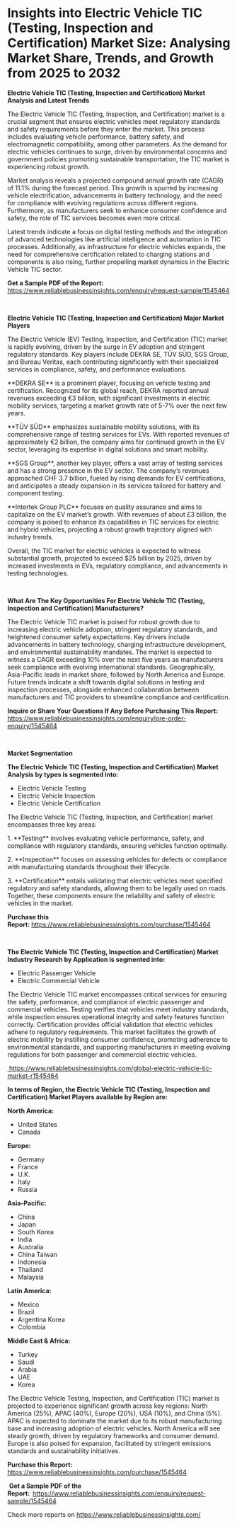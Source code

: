 <p><h1>Insights into Electric Vehicle TIC (Testing, Inspection and Certification) Market Size: Analysing Market Share, Trends, and Growth from 2025 to 2032</h1></p><p><strong>Electric Vehicle TIC (Testing, Inspection and Certification) Market Analysis and Latest Trends</strong></p>
<p><p>The Electric Vehicle TIC (Testing, Inspection, and Certification) market is a crucial segment that ensures electric vehicles meet regulatory standards and safety requirements before they enter the market. This process includes evaluating vehicle performance, battery safety, and electromagnetic compatibility, among other parameters. As the demand for electric vehicles continues to surge, driven by environmental concerns and government policies promoting sustainable transportation, the TIC market is experiencing robust growth.</p><p>Market analysis reveals a projected compound annual growth rate (CAGR) of 11.1% during the forecast period. This growth is spurred by increasing vehicle electrification, advancements in battery technology, and the need for compliance with evolving regulations across different regions. Furthermore, as manufacturers seek to enhance consumer confidence and safety, the role of TIC services becomes even more critical. </p><p>Latest trends indicate a focus on digital testing methods and the integration of advanced technologies like artificial intelligence and automation in TIC processes. Additionally, as infrastructure for electric vehicles expands, the need for comprehensive certification related to charging stations and components is also rising, further propelling market dynamics in the Electric Vehicle TIC sector.</p></p>
<p><strong>Get a Sample PDF of the Report:&nbsp;</strong> <a href="https://www.reliablebusinessinsights.com/enquiry/request-sample/1545464?utm_campaign=2278&utm_medium=2&utm_source=Github&utm_content=ia&utm_term=11032025&utm_id=electric-vehicle-tic-testing-inspection-and-certification">https://www.reliablebusinessinsights.com/enquiry/request-sample/1545464</a></p>
<p>&nbsp;</p>
<p><strong>Electric Vehicle TIC (Testing, Inspection and Certification) Major Market Players</strong></p>
<p><p>The Electric Vehicle (EV) Testing, Inspection, and Certification (TIC) market is rapidly evolving, driven by the surge in EV adoption and stringent regulatory standards. Key players include DEKRA SE, TÜV SÜD, SGS Group, and Bureau Veritas, each contributing significantly with their specialized services in compliance, safety, and performance evaluations.</p><p>**DEKRA SE** is a prominent player, focusing on vehicle testing and certification. Recognized for its global reach, DEKRA reported annual revenues exceeding €3 billion, with significant investments in electric mobility services, targeting a market growth rate of 5-7% over the next few years.</p><p>**TÜV SÜD** emphasizes sustainable mobility solutions, with its comprehensive range of testing services for EVs. With reported revenues of approximately €2 billion, the company aims for continued growth in the EV sector, leveraging its expertise in digital solutions and smart mobility.</p><p>**SGS Group**, another key player, offers a vast array of testing services and has a strong presence in the EV sector. The company’s revenues approached CHF 3.7 billion, fueled by rising demands for EV certifications, and anticipates a steady expansion in its services tailored for battery and component testing.</p><p>**Intertek Group PLC** focuses on quality assurance and aims to capitalize on the EV market’s growth. With revenues of about £3 billion, the company is poised to enhance its capabilities in TIC services for electric and hybrid vehicles, projecting a robust growth trajectory aligned with industry trends.</p><p>Overall, the TIC market for electric vehicles is expected to witness substantial growth, projected to exceed $25 billion by 2025, driven by increased investments in EVs, regulatory compliance, and advancements in testing technologies.</p></p>
<p>&nbsp;</p>
<p><strong>What Are The Key Opportunities For Electric Vehicle TIC (Testing, Inspection and Certification) Manufacturers?</strong></p>
<p><p>The Electric Vehicle TIC market is poised for robust growth due to increasing electric vehicle adoption, stringent regulatory standards, and heightened consumer safety expectations. Key drivers include advancements in battery technology, charging infrastructure development, and environmental sustainability mandates. The market is expected to witness a CAGR exceeding 10% over the next five years as manufacturers seek compliance with evolving international standards. Geographically, Asia-Pacific leads in market share, followed by North America and Europe. Future trends indicate a shift towards digital solutions in testing and inspection processes, alongside enhanced collaboration between manufacturers and TIC providers to streamline compliance and certification.</p></p>
<p><strong>Inquire or Share Your Questions If Any Before Purchasing This Report:</strong> <a href="https://www.reliablebusinessinsights.com/enquiry/pre-order-enquiry/1545464?utm_campaign=2278&utm_medium=2&utm_source=Github&utm_content=ia&utm_term=11032025&utm_id=electric-vehicle-tic-testing-inspection-and-certification">https://www.reliablebusinessinsights.com/enquiry/pre-order-enquiry/1545464</a></p>
<p>&nbsp;</p>
<p><strong>Market Segmentation</strong></p>
<p><strong>The Electric Vehicle TIC (Testing, Inspection and Certification) Market Analysis by types is segmented into:</strong></p>
<p><ul><li>Electric Vehicle Testing</li><li>Electric Vehicle Inspection</li><li>Electric Vehicle Certification</li></ul></p>
<p><p>The Electric Vehicle TIC (Testing, Inspection, and Certification) market encompasses three key areas: </p><p>1. **Testing** involves evaluating vehicle performance, safety, and compliance with regulatory standards, ensuring vehicles function optimally.</p><p>2. **Inspection** focuses on assessing vehicles for defects or compliance with manufacturing standards throughout their lifecycle.</p><p>3. **Certification** entails validating that electric vehicles meet specified regulatory and safety standards, allowing them to be legally used on roads. Together, these components ensure the reliability and safety of electric vehicles in the market.</p></p>
<p><strong>Purchase this Report:&nbsp;</strong><a href="https://www.reliablebusinessinsights.com/purchase/1545464?utm_campaign=2278&utm_medium=2&utm_source=Github&utm_content=ia&utm_term=11032025&utm_id=electric-vehicle-tic-testing-inspection-and-certification">https://www.reliablebusinessinsights.com/purchase/1545464</a></p>
<p>&nbsp;</p>
<p><strong>The Electric Vehicle TIC (Testing, Inspection and Certification) Market Industry Research by Application is segmented into:</strong></p>
<p><ul><li>Electric Passenger Vehicle</li><li>Electric Commercial Vehicle</li></ul></p>
<p><p>The Electric Vehicle TIC market encompasses critical services for ensuring the safety, performance, and compliance of electric passenger and commercial vehicles. Testing verifies that vehicles meet industry standards, while inspection ensures operational integrity and safety features function correctly. Certification provides official validation that electric vehicles adhere to regulatory requirements. This market facilitates the growth of electric mobility by instilling consumer confidence, promoting adherence to environmental standards, and supporting manufacturers in meeting evolving regulations for both passenger and commercial electric vehicles.</p></p>
<p><a href="https://www.reliablebusinessinsights.com/global-electric-vehicle-tic-market-r1545464?utm_campaign=2278&utm_medium=2&utm_source=Github&utm_content=ia&utm_term=11032025&utm_id=electric-vehicle-tic-testing-inspection-and-certification">&nbsp;https://www.reliablebusinessinsights.com/global-electric-vehicle-tic-market-r1545464</a></p>
<p><strong>In terms of Region, the Electric Vehicle TIC (Testing, Inspection and Certification) Market Players available by Region are:</strong></p>
<p>
    <p> <strong> North America: </strong>
        <ul>
            <li>United States</li>
            <li>Canada</li>
        </ul>
        </p> 
    <p> <strong> Europe: </strong>
        <ul>
            <li>Germany</li>
            <li>France</li>
            <li>U.K.</li>
            <li>Italy</li>
            <li>Russia</li>
        </ul>
        </p> 
    <p> <strong> Asia-Pacific: </strong>
        <ul>
            <li>China</li>
            <li>Japan</li>
            <li>South Korea</li>
            <li>India</li>
            <li>Australia</li>
            <li>China Taiwan</li>
            <li>Indonesia</li>
            <li>Thailand</li>
            <li>Malaysia</li>
        </ul>
        </p> 
    <p> <strong> Latin America: </strong>
        <ul>
            <li>Mexico</li>
            <li>Brazil</li>
            <li>Argentina Korea</li>
            <li>Colombia</li>
        </ul>
        </p> 
    <p> <strong> Middle East & Africa: </strong>
        <ul>
            <li>Turkey</li>
            <li>Saudi</li>
            <li>Arabia</li>
            <li>UAE</li>
            <li>Korea</li>
        </ul>
    </p>
    </p>
<p><p>The Electric Vehicle Testing, Inspection, and Certification (TIC) market is projected to experience significant growth across key regions: North America (25%), APAC (40%), Europe (20%), USA (10%), and China (5%). APAC is expected to dominate the market due to its robust manufacturing base and increasing adoption of electric vehicles. North America will see steady growth, driven by regulatory frameworks and consumer demand. Europe is also poised for expansion, facilitated by stringent emissions standards and sustainability initiatives.</p></p>
<p><strong>Purchase this Report: </strong><a href="https://www.reliablebusinessinsights.com/purchase/1545464?utm_campaign=2278&utm_medium=2&utm_source=Github&utm_content=ia&utm_term=11032025&utm_id=electric-vehicle-tic-testing-inspection-and-certification">https://www.reliablebusinessinsights.com/purchase/1545464</a></p>
<p>&nbsp;<strong>Get a Sample PDF of the Report:&nbsp;&nbsp;</strong><a href="https://www.reliablebusinessinsights.com/enquiry/request-sample/1545464?utm_campaign=2278&utm_medium=2&utm_source=Github&utm_content=ia&utm_term=11032025&utm_id=electric-vehicle-tic-testing-inspection-and-certification">https://www.reliablebusinessinsights.com/enquiry/request-sample/1545464</a></p>
<p><strong></strong></p>
<p>Check more reports on <a href="https://www.reliablebusinessinsights.com/?utm_campaign=2278&utm_medium=2&utm_source=Github&utm_content=ia&utm_term=11032025&utm_id=electric-vehicle-tic-testing-inspection-and-certification">https://www.reliablebusinessinsights.com/</a></p>